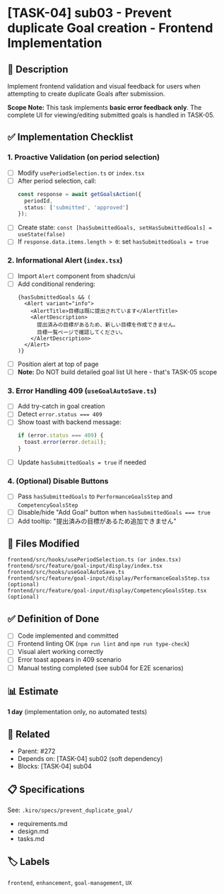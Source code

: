 # [TASK-04] sub03 - Prevent duplicate Goal creation - Frontend Implementation

## 📝 Description
Implement frontend validation and visual feedback for users when attempting to create duplicate Goals after submission.

**Scope Note:** This task implements **basic error feedback only**. The complete UI for viewing/editing submitted goals is handled in TASK-05.

## ✅ Implementation Checklist

### 1. Proactive Validation (on period selection)
- [ ] Modify `usePeriodSelection.ts` or `index.tsx`
- [ ] After period selection, call:
  ```typescript
  const response = await getGoalsAction({
    periodId,
    status: ['submitted', 'approved']
  });
  ```
- [ ] Create state: `const [hasSubmittedGoals, setHasSubmittedGoals] = useState(false)`
- [ ] If `response.data.items.length > 0`: set `hasSubmittedGoals = true`

### 2. Informational Alert (`index.tsx`)
- [ ] Import `Alert` component from shadcn/ui
- [ ] Add conditional rendering:
  ```tsx
  {hasSubmittedGoals && (
    <Alert variant="info">
      <AlertTitle>目標は既に提出されています</AlertTitle>
      <AlertDescription>
        提出済みの目標があるため、新しい目標を作成できません。
        目標一覧ページで確認してください。
      </AlertDescription>
    </Alert>
  )}
  ```
- [ ] Position alert at top of page
- [ ] **Note:** Do NOT build detailed goal list UI here - that's TASK-05 scope

### 3. Error Handling 409 (`useGoalAutoSave.ts`)
- [ ] Add try-catch in goal creation
- [ ] Detect `error.status === 409`
- [ ] Show toast with backend message:
  ```typescript
  if (error.status === 409) {
    toast.error(error.detail);
  }
  ```
- [ ] Update `hasSubmittedGoals = true` if needed

### 4. (Optional) Disable Buttons
- [ ] Pass `hasSubmittedGoals` to `PerformanceGoalsStep` and `CompetencyGoalsStep`
- [ ] Disable/hide "Add Goal" button when `hasSubmittedGoals === true`
- [ ] Add tooltip: "提出済みの目標があるため追加できません"

## 📁 Files Modified
```
frontend/src/hooks/usePeriodSelection.ts (or index.tsx)
frontend/src/feature/goal-input/display/index.tsx
frontend/src/hooks/useGoalAutoSave.ts
frontend/src/feature/goal-input/display/PerformanceGoalsStep.tsx (optional)
frontend/src/feature/goal-input/display/CompetencyGoalsStep.tsx (optional)
```

## ✅ Definition of Done
- [ ] Code implemented and committed
- [ ] Frontend linting OK (`npm run lint` and `npm run type-check`)
- [ ] Visual alert working correctly
- [ ] Error toast appears in 409 scenario
- [ ] Manual testing completed (see sub04 for E2E scenarios)

## 📊 Estimate
**1 day** (implementation only, no automated tests)

## 🔗 Related
- Parent: #272
- Depends on: [TASK-04] sub02 (soft dependency)
- Blocks: [TASK-04] sub04

## 📋 Specifications
See: `.kiro/specs/prevent_duplicate_goal/`
- requirements.md
- design.md
- tasks.md

## 🏷️ Labels
`frontend`, `enhancement`, `goal-management`, `UX`
